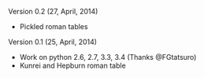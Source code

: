 Version 0.2 (27, April, 2014)

- Pickled roman tables

Version 0.1 (25, April, 2014)

- Work on python 2.6, 2.7, 3.3, 3.4
  (Thanks @FGtatsuro)
- Kunrei and Hepburn roman table
